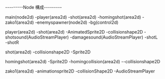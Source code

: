 ---------Node 構成---------

main(node2d)
-player(area2d)
-shot(area2d)
-homingshot(area2d)
-zako1(area2d)
-enemyspawner(node2d)
-bg(control2d)

player(area2d)
-shot(area2d)
-AnimatedSprite2D
-collisionshape2D
-shotsound(AudioStreamPlayer)
-damagesound(AudioStreamPlayer)
-shotL
-shotR

shot(area2d)
-collisionshape2D
-Sprite2D

homingshot(area2d)
-Sprite2D
-homingcollision(area2d)
--collisionshape2D

zako1(area2d)
-animationsprite2D
-collisionShape2D
-AudioStreamPlayer
